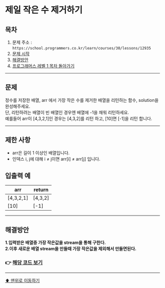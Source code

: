 # 제일 작은 수 제거하기

## 목차

1. 문제 주소 : `https://school.programmers.co.kr/learn/courses/30/lessons/12935`
2. [문제 시작](#문제)
3. [해결방안](#해결방안)
4. [프로그래머스 레벨 1 목차 돌아가기](../README.md)
___

## 문제

정수를 저장한 배열, arr 에서 가장 작은 수를 제거한 배열을 리턴하는 함수, solution을 완성해주세요.<br>
단, 리턴하려는 배열이 빈 배열인 경우엔 배열에 -1을 채워 리턴하세요.<br>
예를들어 arr이 [4,3,2,1]인 경우는 [4,3,2]를 리턴 하고, [10]면 [-1]을 리턴 합니다.

___

## 제한 사항

+ arr은 길이 1 이상인 배열입니다.
+ 인덱스 i, j에 대해 i ≠ j이면 arr[i] ≠ arr[j] 입니다.

## 입출력 예

| arr       | return  |
|-----------|---------|
| [4,3,2,1] | [4,3,2] |
| [10]      | [-1]    |

___

## 해결방안
**1.입력받은 배열중 가장 작은값을 stream을 통해 구한다.** <br>
**2.이후 새로운 배열 stream을 만들때 가장 작은값을 제외해서 만들면된다.** <br>

### 👉 [해당 코드 보기](제일작은수제거하기.java)

---

[⬆ 맨위로 이동하기](#제일-작은-수-제거하기)